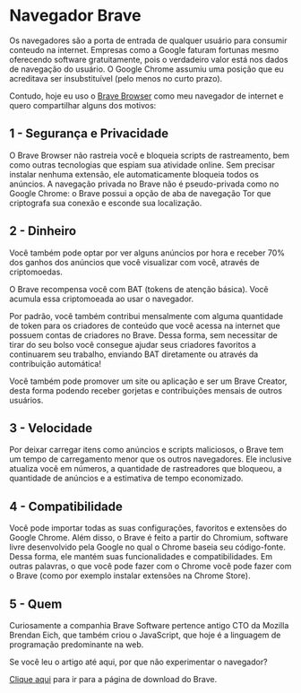 # Navegador Brave

Os navegadores são a porta de entrada de qualquer usuário para consumir conteudo na internet. Empresas como a Google faturam fortunas mesmo oferecendo software gratuitamente, pois o verdadeiro valor está nos dados de navegação do usuário. O Google Chrome assumiu uma posição que eu acreditava ser insubstituível (pelo menos no curto prazo). 

Contudo, hoje eu uso o [Brave Browser](https://brave.com/fel628) como meu navegador de internet e quero compartilhar alguns dos motivos:

## 1 - Segurança e Privacidade

O Brave Browser não rastreia você e bloqueia scripts de rastreamento, bem como outras tecnologias que espiam sua atividade online. Sem precisar instalar nenhuma extensão, ele automaticamente bloqueia todos os anúncios. A navegação privada no Brave não é pseudo-privada como no Google Chrome: o Brave possui a opção de aba de navegação Tor que criptografa sua conexão e esconde sua localização.

## 2 - Dinheiro

Você também pode optar por ver alguns anúncios por hora e receber 70% dos ganhos dos anúncios que você visualizar com você, através de criptomoedas. 

O Brave recompensa você com BAT (tokens de atenção básica). Você acumula essa criptomoeada ao usar o navegador.

Por padrão, você também contribui mensalmente com alguma quantidade de token para os criadores de conteúdo que você acessa na internet que possuem contas de criadores no Brave. Dessa forma, sem necessitar de tirar do seu bolso você consegue ajudar seus criadores favoritos a continuarem seu trabalho, enviando BAT diretamente ou através da contribuição automática!

Você também pode promover um site ou aplicação e ser um Brave Creator, desta forma podendo receber gorjetas e contribuições mensais de outros usuários.

## 3 - Velocidade

Por deixar carregar itens como anúncios e scripts maliciosos, o Brave tem um tempo de carregamento menor que os outros navegadores. Ele inclusive atualiza você em números, a quantidade de rastreadores que bloqueou, a quantidade de anúncios e a estimativa de tempo economizado.

## 4 - Compatibilidade

Você pode importar todas as suas configurações, favoritos e extensões do Google Chrome. Além disso, o Brave é feito a partir do Chromium, software livre desenvolvido pela Google no qual o Chrome baseia seu código-fonte. Dessa forma, ele mantém suas funcionalidades e compatibilidades. Em outras palavras, o que você pode fazer com o Chrome você pode fazer com o Brave (como por exemplo instalar extensões na Chrome Store). 

## 5 - Quem

Curiosamente a companhia Brave Software pertence antigo CTO da Mozilla Brendan Eich, que também criou o JavaScript, que hoje é a linguagem de programação predominante na web.


Se você leu o artigo até aqui, por que não experimentar o navegador? 

[Clique aqui](https://brave.com/fel628) para ir para a página de download do Brave. 
